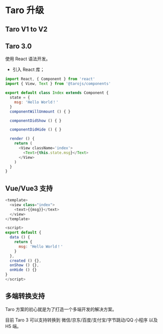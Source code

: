 # Taro 升级

## Taro V1 to V2

## Taro 3.0

使用 React 语法开发。

- 引入 React 库；

```js
import React, { Component } from 'react'
import { View, Text } from '@tarojs/components'

export default class Index extends Component {
  state = {
    msg: 'Hello World！'
  }
  componentWillUnmount () { }

  componentDidShow () { }

  componentDidHide () { }

  render () {
    return (
      <View className='index'>
        <Text>{this.state.msg}</Text>
      </View>
    )
  }
}
```

## Vue/Vue3 支持

```js
<template>
  <view class="index">
    <text>{{msg}}</text>
  </view>
</template>

<script>
export default {
  data () {
    return {
      msg: 'Hello World！'
    }
  },
  created () {},
  onShow () {},
  onHide () {}
}
</script>
```

## 多端转换支持

Taro 方案的初心就是为了打造一个多端开发的解决方案。

目前 Taro 3 可以支持转换到 微信/京东/百度/支付宝/字节跳动/QQ 小程序 以及 H5 端。
